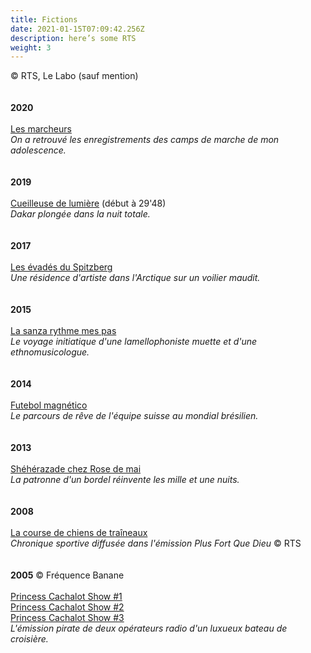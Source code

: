 ```yaml
---
title: Fictions
date: 2021-01-15T07:09:42.256Z
description: here’s some RTS
weight: 3
---
```

© RTS, Le Labo (sauf mention)\
\
\
**2020**\
\
[Les marcheurs](https://www.rts.ch/play/radio/le-labo/audio/les-marcheurs?id=10974395)\
*On a retrouvé les enregistrements des camps de marche de mon adolescence.*\
\
\
**2019**\
\
[Cueilleuse de lumière](https://www.rts.ch/play/radio/le-labo/audio/dakar-le-grand-voyage?id=10104577) (début à 29'48)\
*Dakar plongée dans la nuit totale.*\
\
\
**2017**\
\
[Les évadés du Spitzberg](https://www.rts.ch/play/radio/le-labo/audio/les-evades-du-spitzberg?id=9000265&station=a83f29dee7a5d0d3f9fccdb9c92161b1afb512db)\
*Une résidence d'artiste dans l'Arctique sur un voilier maudit.*\
\
\
**2015**\
\
[La sanza rythme mes pas](https://pages.rts.ch/espace-2/programmes/le-labo/6631887-le-labo-du-12-04-2015.html)\
*Le voyage initiatique d'une lamellophoniste muette et d'une ethnomusicologue.*\
\
\
**2014**\
\
[Futebol magnético](https://www.rts.ch/play/radio/le-labo/audio/futebol-magnietico?id=5912831)\
*Le parcours de rêve de l'équipe suisse au mondial brésilien.*\
\
\
**2013**\
\
[Shéhérazade chez Rose de mai](https://www.rts.ch/play/radio/le-labo/audio/les-1001-nuits-de-sheherazade?id=5003905)\
*La patronne d'un bordel réinvente les mille et une nuits.*\
\
\
**2008**\
\
[La course de chiens de traîneaux](https://soundcloud.com/user-604421046/course-de-chien-de-traineaux)\
*Chronique sportive diffusée dans l'émission Plus Fort Que Dieu* © RTS\
\
\
**2005** © Fréquence Banane\
\
[Princess Cachalot Show #1](https://soundcloud.com/user-604421046/princesscachalotshow_13-06-2005)\
[Princess Cachalot Show #2](https://soundcloud.com/user-604421046/princesscachalotshow_20-06-2005)\
[Princess Cachalot Show #3](https://soundcloud.com/user-604421046/princesscachalotshow_04-07-2005)\
*L'émission pirate de deux opérateurs radio d'un luxueux bateau de croisière.*